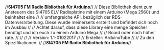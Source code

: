 //******************************************SI4705 FM Radio Bibliothek für Arduino******************************************//
// Diese Bibliothek dient zum Ansteuern des Si4705 ELV Radioplatine mit einem Arduino (Mega 2560) und beinhaltet eine 	    //
// umfangreiche API, bezüglich der RDS-Datenverarbeitung. Diese wurde meinerseits erstellt und befindet sich noch im Ausbau //
// Achtet darauf, dass diese Library eine menge Speicher benötigt und ich euch zu einem Arduino Mega 			    //
// Board oder noch höher rate.												    //
//															    //
// Version:   1.1-01022017												    //
// Ersteller: ArduinoTube												    //
// Zu den Spezifikationen:												    //
//******************************************SI4705 FM Radio Bibliothek für Arduino******************************************//
